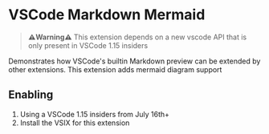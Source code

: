 # VSCode Markdown Mermaid

> **⚠️Warning⚠️** This extension depends on a new vscode API that is only present in VSCode 1.15 insiders


Demonstrates how VSCode's builtin Markdown preview can be extended by other extensions. This extension adds mermaid diagram support

## Enabling

1. Using a VSCode 1.15 insiders from July 16th+
1. Install the VSIX for this extension
